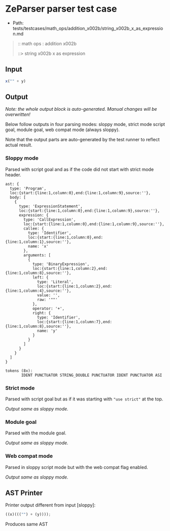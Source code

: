 # ZeParser parser test case

- Path: tests/testcases/math_ops/addition_x002b/string_x002b_x_as_expression.md

> :: math ops : addition x002b
>
> ::> string x002b x as expression

## Input

`````js
x("" + y)
`````

## Output

_Note: the whole output block is auto-generated. Manual changes will be overwritten!_

Below follow outputs in four parsing modes: sloppy mode, strict mode script goal, module goal, web compat mode (always sloppy).

Note that the output parts are auto-generated by the test runner to reflect actual result.

### Sloppy mode

Parsed with script goal and as if the code did not start with strict mode header.

`````
ast: {
  type: 'Program',
  loc:{start:{line:1,column:0},end:{line:1,column:9},source:''},
  body: [
    {
      type: 'ExpressionStatement',
      loc:{start:{line:1,column:0},end:{line:1,column:9},source:''},
      expression: {
        type: 'CallExpression',
        loc:{start:{line:1,column:0},end:{line:1,column:9},source:''},
        callee: {
          type: 'Identifier',
          loc:{start:{line:1,column:0},end:{line:1,column:1},source:''},
          name: 'x'
        },
        arguments: [
          {
            type: 'BinaryExpression',
            loc:{start:{line:1,column:2},end:{line:1,column:8},source:''},
            left: {
              type: 'Literal',
              loc:{start:{line:1,column:2},end:{line:1,column:4},source:''},
              value: '',
              raw: '""'
            },
            operator: '+',
            right: {
              type: 'Identifier',
              loc:{start:{line:1,column:7},end:{line:1,column:8},source:''},
              name: 'y'
            }
          }
        ]
      }
    }
  ]
}

tokens (8x):
       IDENT PUNCTUATOR STRING_DOUBLE PUNCTUATOR IDENT PUNCTUATOR ASI
`````

### Strict mode

Parsed with script goal but as if it was starting with `"use strict"` at the top.

_Output same as sloppy mode._

### Module goal

Parsed with the module goal.

_Output same as sloppy mode._

### Web compat mode

Parsed in sloppy script mode but with the web compat flag enabled.

_Output same as sloppy mode._

## AST Printer

Printer output different from input [sloppy]:

````js
((x)((("") + (y))));
````

Produces same AST
